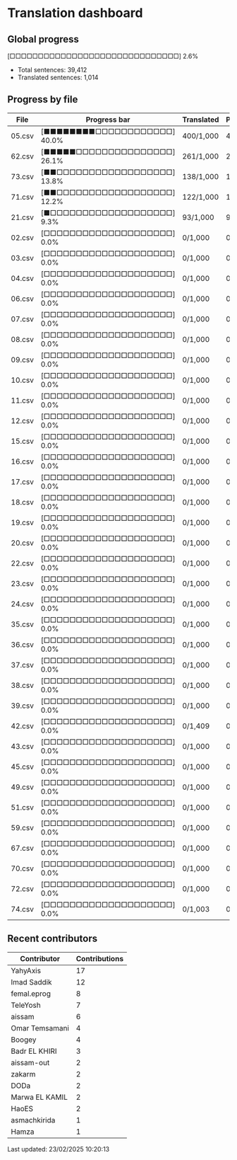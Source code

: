 # Translation dashboard

## Global progress

[□□□□□□□□□□□□□□□□□□□□□□□□□□□□□□] 2.6%

- Total sentences: 39,412
- Translated sentences: 1,014

## Progress by file

| File | Progress bar | Translated | Progress |
|------|-------------|------------|----------|
| 05.csv | [■■■■■■■■□□□□□□□□□□□□] 40.0% | 400/1,000 | 40.0% |
| 62.csv | [■■■■■□□□□□□□□□□□□□□□] 26.1% | 261/1,000 | 26.1% |
| 73.csv | [■■□□□□□□□□□□□□□□□□□□] 13.8% | 138/1,000 | 13.8% |
| 71.csv | [■■□□□□□□□□□□□□□□□□□□] 12.2% | 122/1,000 | 12.2% |
| 21.csv | [■□□□□□□□□□□□□□□□□□□□] 9.3% | 93/1,000 | 9.3% |
| 02.csv | [□□□□□□□□□□□□□□□□□□□□] 0.0% | 0/1,000 | 0.0% |
| 03.csv | [□□□□□□□□□□□□□□□□□□□□] 0.0% | 0/1,000 | 0.0% |
| 04.csv | [□□□□□□□□□□□□□□□□□□□□] 0.0% | 0/1,000 | 0.0% |
| 06.csv | [□□□□□□□□□□□□□□□□□□□□] 0.0% | 0/1,000 | 0.0% |
| 07.csv | [□□□□□□□□□□□□□□□□□□□□] 0.0% | 0/1,000 | 0.0% |
| 08.csv | [□□□□□□□□□□□□□□□□□□□□] 0.0% | 0/1,000 | 0.0% |
| 09.csv | [□□□□□□□□□□□□□□□□□□□□] 0.0% | 0/1,000 | 0.0% |
| 10.csv | [□□□□□□□□□□□□□□□□□□□□] 0.0% | 0/1,000 | 0.0% |
| 11.csv | [□□□□□□□□□□□□□□□□□□□□] 0.0% | 0/1,000 | 0.0% |
| 12.csv | [□□□□□□□□□□□□□□□□□□□□] 0.0% | 0/1,000 | 0.0% |
| 15.csv | [□□□□□□□□□□□□□□□□□□□□] 0.0% | 0/1,000 | 0.0% |
| 16.csv | [□□□□□□□□□□□□□□□□□□□□] 0.0% | 0/1,000 | 0.0% |
| 17.csv | [□□□□□□□□□□□□□□□□□□□□] 0.0% | 0/1,000 | 0.0% |
| 18.csv | [□□□□□□□□□□□□□□□□□□□□] 0.0% | 0/1,000 | 0.0% |
| 19.csv | [□□□□□□□□□□□□□□□□□□□□] 0.0% | 0/1,000 | 0.0% |
| 20.csv | [□□□□□□□□□□□□□□□□□□□□] 0.0% | 0/1,000 | 0.0% |
| 22.csv | [□□□□□□□□□□□□□□□□□□□□] 0.0% | 0/1,000 | 0.0% |
| 23.csv | [□□□□□□□□□□□□□□□□□□□□] 0.0% | 0/1,000 | 0.0% |
| 24.csv | [□□□□□□□□□□□□□□□□□□□□] 0.0% | 0/1,000 | 0.0% |
| 35.csv | [□□□□□□□□□□□□□□□□□□□□] 0.0% | 0/1,000 | 0.0% |
| 36.csv | [□□□□□□□□□□□□□□□□□□□□] 0.0% | 0/1,000 | 0.0% |
| 37.csv | [□□□□□□□□□□□□□□□□□□□□] 0.0% | 0/1,000 | 0.0% |
| 38.csv | [□□□□□□□□□□□□□□□□□□□□] 0.0% | 0/1,000 | 0.0% |
| 39.csv | [□□□□□□□□□□□□□□□□□□□□] 0.0% | 0/1,000 | 0.0% |
| 42.csv | [□□□□□□□□□□□□□□□□□□□□] 0.0% | 0/1,409 | 0.0% |
| 43.csv | [□□□□□□□□□□□□□□□□□□□□] 0.0% | 0/1,000 | 0.0% |
| 45.csv | [□□□□□□□□□□□□□□□□□□□□] 0.0% | 0/1,000 | 0.0% |
| 49.csv | [□□□□□□□□□□□□□□□□□□□□] 0.0% | 0/1,000 | 0.0% |
| 51.csv | [□□□□□□□□□□□□□□□□□□□□] 0.0% | 0/1,000 | 0.0% |
| 59.csv | [□□□□□□□□□□□□□□□□□□□□] 0.0% | 0/1,000 | 0.0% |
| 67.csv | [□□□□□□□□□□□□□□□□□□□□] 0.0% | 0/1,000 | 0.0% |
| 70.csv | [□□□□□□□□□□□□□□□□□□□□] 0.0% | 0/1,000 | 0.0% |
| 72.csv | [□□□□□□□□□□□□□□□□□□□□] 0.0% | 0/1,000 | 0.0% |
| 74.csv | [□□□□□□□□□□□□□□□□□□□□] 0.0% | 0/1,003 | 0.0% |

## Recent contributors

| Contributor | Contributions |
|------------|---------------|
| YahyAxis | 17 |
| Imad Saddik | 12 |
| femal.eprog | 8 |
| TeleYosh | 7 |
| aissam | 6 |
| Omar Temsamani | 4 |
| Boogey | 4 |
| Badr EL KHIRI | 3 |
| aissam-out | 2 |
| zakarm | 2 |
| DODa | 2 |
| Marwa EL KAMIL | 2 |
| HaoES | 2 |
| asmachkirida | 1 |
| Hamza | 1 |


Last updated: 23/02/2025 10:20:13

